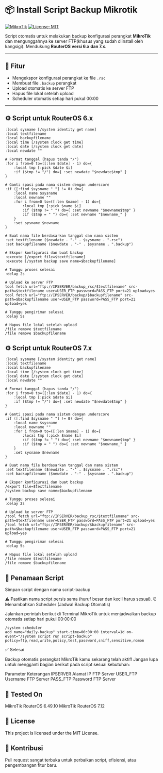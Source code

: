 # 📦 Install Script Backup Mikrotik

[![MikroTik](https://img.shields.io/badge/RouterOS-6.x%20%7C%207.x-blue)](https://mikrotik.com/)
[![License: MIT](https://img.shields.io/badge/License-MIT-green.svg)](LICENSE)

Script otomatis untuk melakukan backup konfigurasi perangkat **MikroTik** dan mengunggahnya ke server FTP(khusus yang sudah diinstall oleh kangsigi). Mendukung **RouterOS versi 6.x dan 7.x**.

---

## 📌 Fitur

- Mengekspor konfigurasi perangkat ke file `.rsc`
- Membuat file `.backup` perangkat
- Upload otomatis ke server FTP
- Hapus file lokal setelah upload
- Scheduler otomatis setiap hari pukul 00:00

---

## ⚙️ Script untuk RouterOS 6.x

```mikrotik
:local sysname [/system identity get name]
:local textfilename
:local backupfilename
:local time [/system clock get time]
:local date [/system clock get date]
:local newdate ""

# Format tanggal (hapus tanda "/")
:for i from=0 to=([:len $date] - 1) do={
    :local tmp [:pick $date $i]
    :if ($tmp != "/") do={ :set newdate "$newdate$tmp" }
}

# Ganti spasi pada nama sistem dengan underscore
:if ([:find $sysname " "] != 0) do={
    :local name $sysname
    :local newname ""
    :for i from=0 to=([:len $name] - 1) do={
        :local tmp [:pick $name $i]
        :if ($tmp != " ") do={ :set newname "$newname$tmp" }
        :if ($tmp = " ") do={ :set newname "$newname_" }
    }
    :set sysname $newname
}

# Buat nama file berdasarkan tanggal dan nama sistem
:set textfilename ($newdate . "-" . $sysname . ".rsc")
:set backupfilename ($newdate . "-" . $sysname . ".backup")

# Ekspor konfigurasi dan buat backup
:execute [/export file=$textfilename]
:execute [/system backup save name=$backupfilename]

# Tunggu proses selesai
:delay 2s

# Upload ke server FTP
tool fetch url="ftp://IPSERVER/backup_rsc/$textfilename" src-path=$textfilename user=USER_FTP password=PASS_FTP port=21 upload=yes
tool fetch url="ftp://IPSERVER/backup/$backupfilename" src-path=$backupfilename user=USER_FTP password=PASS_FTP port=21 upload=yes

# Tunggu pengiriman selesai
:delay 5s

# Hapus file lokal setelah upload
/file remove $textfilename
/file remove $backupfilename
```

## ⚙️ Script untuk RouterOS 7.x
```mikrotik
:local sysname [/system identity get name]
:local textfilename
:local backupfilename
:local time [/system clock get time]
:local date [/system clock get date]
:local newdate ""

# Format tanggal (hapus tanda "/")
:for i from=0 to=([:len $date] - 1) do={
    :local tmp [:pick $date $i]
    :if ($tmp != "/") do={ :set newdate "$newdate$tmp" }
}

# Ganti spasi pada nama sistem dengan underscore
:if ([:find $sysname " "] != 0) do={
    :local name $sysname
    :local newname ""
    :for i from=0 to=([:len $name] - 1) do={
        :local tmp [:pick $name $i]
        :if ($tmp != " ") do={ :set newname "$newname$tmp" }
        :if ($tmp = " ") do={ :set newname "$newname_" }
    }
    :set sysname $newname
}

# Buat nama file berdasarkan tanggal dan nama sistem
:set textfilename ($newdate . "-" . $sysname . ".rsc")
:set backupfilename ($newdate . "-" . $sysname . ".backup")

# Ekspor konfigurasi dan buat backup
/export file=$textfilename
/system backup save name=$backupfilename

# Tunggu proses selesai
:delay 2s

# Upload ke server FTP
/tool fetch url="ftp://IPSERVER/backup_rsc/$textfilename" src-path=$textfilename user=USER_FTP password=PASS_FTP port=21 upload=yes
/tool fetch url="ftp://IPSERVER/backup/$backupfilename" src-path=$backupfilename user=USER_FTP password=PASS_FTP port=21 upload=yes

# Tunggu pengiriman selesai
:delay 5s

# Hapus file lokal setelah upload
/file remove $textfilename
/file remove $backupfilename
```

## 📄 Penamaan Script

Simpan script dengan nama script-backup

⚠️ Pastikan nama script persis sama (huruf besar dan kecil harus sesuai).
⏰ Menambahkan Scheduler (Jadwal Backup Otomatis)

Jalankan perintah berikut di Terminal MikroTik untuk menjadwalkan backup otomatis setiap hari pukul 00:00:00
```mikrotik
/system scheduler
add name="daily-backup" start-time=00:00:00 interval=1d on-event="/system script run script-backup" policy=ftp,read,write,policy,test,password,sniff,sensitive,romon
```

✅ Selesai

Backup otomatis perangkat MikroTik kamu sekarang telah aktif!
Jangan lupa untuk mengganti bagian berikut pada script sesuai kebutuhan:

Parameter	Keterangan
IPSERVER	Alamat IP FTP Server
USER_FTP	Username FTP Server
PASS_FTP	Password FTP Server

## 🧪 Tested On

MikroTik RouterOS 6.49.10
MikroTik RouterOS 7.12

## 📜 License

This project is licensed under the MIT License.

## 🙌 Kontribusi

Pull request sangat terbuka untuk perbaikan script, efisiensi, atau pengembangan fitur baru.
